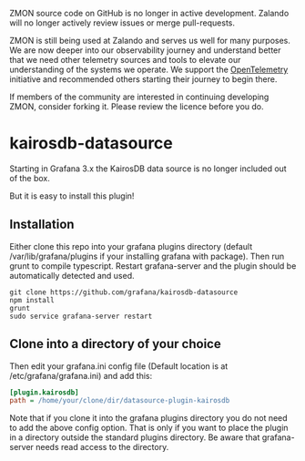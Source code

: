 ZMON source code on GitHub is no longer in active development. Zalando will no longer actively review issues or merge pull-requests.

ZMON is still being used at Zalando and serves us well for many purposes. We are now deeper into our observability journey and understand better that we need other telemetry sources and tools to elevate our understanding of the systems we operate. We support the [OpenTelemetry](https://opentelemetry.io/) initiative and recommended others starting their journey to begin there.

If members of the community are interested in continuing developing ZMON, consider forking it. Please review the licence before you do.

# kairosdb-datasource

Starting in Grafana 3.x the KairosDB data source is no longer included out of the box.

But it is easy to install this plugin!

## Installation
Either clone this repo into your grafana plugins directory (default /var/lib/grafana/plugins if your installing grafana with package). Then run grunt to compile typescript.
Restart grafana-server and the plugin should be automatically detected and used.

```
git clone https://github.com/grafana/kairosdb-datasource
npm install
grunt
sudo service grafana-server restart
```

## Clone into a directory of your choice

Then edit your grafana.ini config file (Default location is at /etc/grafana/grafana.ini) and add this:

```ini
[plugin.kairosdb]
path = /home/your/clone/dir/datasource-plugin-kairosdb
```

Note that if you clone it into the grafana plugins directory you do not need to add the above config option. That is only
if you want to place the plugin in a directory outside the standard plugins directory. Be aware that grafana-server
needs read access to the directory.
